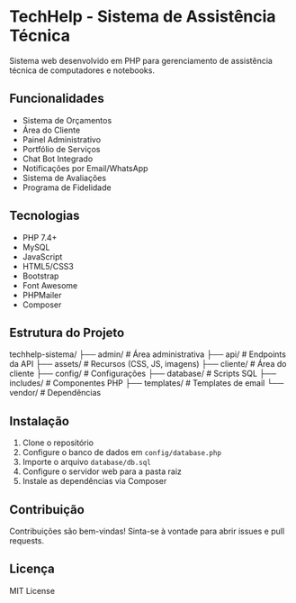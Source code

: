 # TechHelp - Sistema de Assistência Técnica

Sistema web desenvolvido em PHP para gerenciamento de assistência técnica de computadores e notebooks.

## Funcionalidades

- Sistema de Orçamentos
- Área do Cliente
- Painel Administrativo
- Portfólio de Serviços
- Chat Bot Integrado
- Notificações por Email/WhatsApp
- Sistema de Avaliações
- Programa de Fidelidade

## Tecnologias

- PHP 7.4+
- MySQL
- JavaScript
- HTML5/CSS3
- Bootstrap
- Font Awesome
- PHPMailer
- Composer
## Estrutura do Projeto
techhelp-sistema/ ├── admin/ # Área administrativa ├── api/ # Endpoints da API ├── assets/ # Recursos (CSS, JS, imagens) ├── cliente/ # Área do cliente ├── config/ # Configurações ├── database/ # Scripts SQL ├── includes/ # Componentes PHP ├── templates/ # Templates de email └── vendor/ # Dependências

## Instalação

1. Clone o repositório
2. Configure o banco de dados em `config/database.php`
3. Importe o arquivo `database/db.sql`
4. Configure o servidor web para a pasta raiz
5. Instale as dependências via Composer

## Contribuição

Contribuições são bem-vindas! Sinta-se à vontade para abrir issues e pull requests.

## Licença

MIT License
